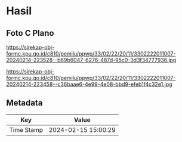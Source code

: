 # Hasil

## Foto C Plano

https://sirekap-obj-formc.kpu.go.id/c810/pemilu/ppwp/33/02/22/20/11/3302222011007-20240214-223528--b69b6047-6276-487d-95c0-3d3f34777936.jpg

https://sirekap-obj-formc.kpu.go.id/c810/pemilu/ppwp/33/02/22/20/11/3302222011007-20240214-223458--c36baae6-4e99-4e08-bbd9-efeb1f4c32e1.jpg


## Metadata

| Key        | Value               |
| ---------- | ------------------- |
| Time Stamp | 2024-02-15 15:00:29 |



